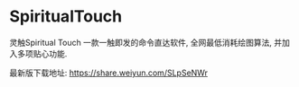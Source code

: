 # SpiritualTouch
灵触Spiritual Touch  一款一触即发的命令直达软件, 全网最低消耗绘图算法, 并加入多项贴心功能.

最新版下载地址:
https://share.weiyun.com/SLpSeNWr
